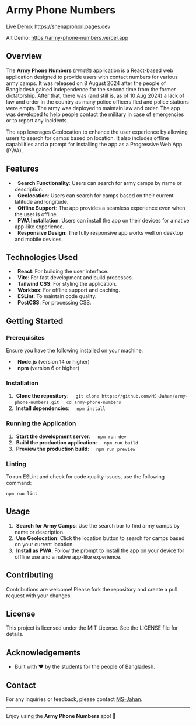 # Army Phone Numbers

Live Demo: https://shenaprohori.pages.dev

Alt  Demo: https://army-phone-numbers.vercel.app

## Overview

The **Army Phone Numbers** (সেনাপ্রহরী) application is a React-based web application designed to provide users with contact numbers for various army camps. It was released on 8 August 2024 after the people of Bangladesh gained independence for the second time from the former dictatorship. After that, there was (and still is, as of 10 Aug 2024) a lack of law and order in the country as many police officers fled and police stations were empty. The army was deployed to maintain law and order. The app was developed to help people contact the military in case of emergencies or to report any incidents.

The app leverages Geolocation to enhance the user experience by allowing users to search for camps based on location. It also includes offline capabilities and a prompt for installing the app as a Progressive Web App (PWA).

## Features

-   **Search Functionality**: Users can search for army camps by name or description.
-   **Geolocation**: Users can search for camps based on their current latitude and longitude.
-   **Offline Support**: The app provides a seamless experience even when the user is offline.
-   **PWA Installation**: Users can install the app on their devices for a native app-like experience.
-   **Responsive Design**: The fully responsive app works well on desktop and mobile devices.

## Technologies Used

-   **React**: For building the user interface.
-   **Vite**: For fast development and build processes.
-   **Tailwind CSS**: For styling the application.
-   **Workbox**: For offline support and caching.
-   **ESLint**: To maintain code quality.
-   **PostCSS**: For processing CSS.

## Getting Started

### Prerequisites

Ensure you have the following installed on your machine:

-   **Node.js** (version 14 or higher)
-   **npm** (version 6 or higher)

### Installation

1.  **Clone the repository**:
    
 `git clone https://github.com/MS-Jahan/army-phone-numbers.git`
    
 `cd army-phone-numbers`
    
2.  **Install dependencies**:
    
 `npm install`
    

### Running the Application

1.  **Start the development server**:
    
 `npm run dev`
    
2.  **Build the production application**:
    
 `npm run build`
    
3.  **Preview the production build**:
    
 `npm run preview`
    

### Linting

To run ESLint and check for code quality issues, use the following command:

`npm run lint`

## Usage

1.  **Search for Army Camps**: Use the search bar to find army camps by name or description.
2.  **Use Geolocation**: Click the location button to search for camps based on your current location.
3.  **Install as PWA**: Follow the prompt to install the app on your device for offline use and a native app-like experience.

## Contributing

Contributions are welcome! Please fork the repository and create a pull request with your changes.

## License

This project is licensed under the MIT License. See the LICENSE file for details.

## Acknowledgements

- Built with ❤️ by the students for the people of Bangladesh.

## Contact

For any inquiries or feedback, please contact [MS-Jahan](vscode-file://vscode-app/c:/Users/User/AppData/Local/Programs/Microsoft%20VS%20Code/resources/app/out/vs/code/electron-sandbox/workbench/workbench.html "https://github.com/MS-Jahan").

***

Enjoy using the **Army Phone Numbers** app! 🚀
